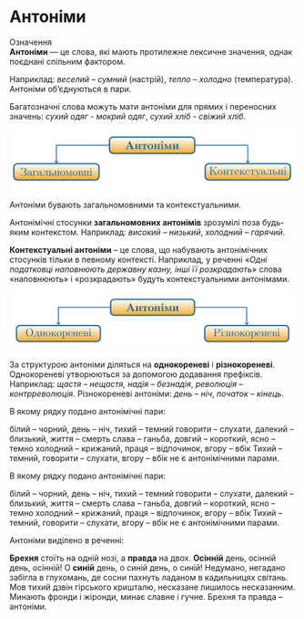 # Антонiми

<div class="space">
<div class="eoz-wrap">
<span class="eoz">Означення</span>
<div class="eoz-text">
<b>Антонiми</b> — це слова, якi мають протилежне лексичне значення,
однак поєднанi спiльним фактором.
</div>
</div>
</div>

Наприклад: *веселий – сумний* (настрiй), *тепло – холодно* (температура). Антонiми об’єднуються в пари.

<div class="space">Багатозначнi слова можуть мати антонiми для прямих i переносних значень: <i>сухий одяг - мокрий одяг</i>, <i>сухий хлiб - свiжий хлiб</i>.</div>

<p align="center"><img width="500" class="image" src="../pics/2/2.png"/></p>

Антонiми бувають загальномовними та контекстуальними.

Антонiмiчнi стосунки **загальномовних антонiмiв** зрозумiлi поза
будь-яким контекстом. Наприклад: *високий – низький*, *холодний – гарячий*.

**Контекстуальнi антонiми** – це слова, що набувають антонiмiчних
стосункiв тiльки в певному контекстi. Наприклад, у реченнi «*Однi податковцi наповнюють державну казну, iншi її розкрадають*» слова
«наповнюють» i «розкрадають» будуть контекстуальними антонiмами.

<p align="center"><img width="500" class="image" src="../pics/2/3.png"/></p>

За структурою антонiми дiляться на **однокореневi** i **рiзнокореневi**. Однокореневi утворюються за допомогою додавання префiксiв. Наприклад: *щастя – нещастя, надiя – безнадiя*, *революцiя – контрреволюцiя*. Рiзнокореневi антонiми: *день – нiч*, *початок – кiнець*.


<quiz correctLabel="correct" incorrectLabel="incorrect" checkLabel="check">
    <question text="">
        <p>В якому рядку подано антонімічні пари:</p>
        <answer>білий – чорний, день – ніч, тихий – темний</answer>
        <answer correct>говорити – слухати, далекий – близький, життя – смерть</answer>
        <answer>слава – ганьба, довгий – короткий, ясно – темно</answer>
        <answer>холодний – крижаний, праця – відпочинок, вгору – вбік</answer>
        <explanation>
  Тихий – темний, говорити – слухати, вгору – вбік не є антонімічними парами.
    </explanation>
    </question>
</quiz>



<quiz correctLabel="correct" incorrectLabel="incorrect" checkLabel="check">
    <question text="">
        <p>В якому рядку подано антонімічні пари:</p>
        <answer>білий – чорний, день – ніч, тихий – темний</answer>
        <answer>говорити – слухати, далекий – близький, життя – смерть</answer>
        <answer>слава – ганьба, довгий – короткий, ясно – темно </answer>
        <answer>холодний – крижаний, праця – відпочинок, вгору – вбік</answer>
        <explanation>
  Тихий – темний, говорити – слухати, вгору – вбік не є антонімічними парами.
    </explanation>
    </question>
</quiz>


<quiz correctLabel="correct" incorrectLabel="incorrect" checkLabel="check">
    <question text="">
        <p>Антоніми виділено в реченні:</p>
        <answer><b>Брехня</b> стоїть на одній нозі, а <b>правда</b> на двох.</answer>
        <answer><b>Осінній</b> день, осінній день, осінній! О <b>синій</b> день, о синій день, о синій!</answer>
        <answer>Недумано, негадано забігла в глухомань, де сосни пахнуть ладаном в кадильницях світань.</answer>
        <answer>Мов тихий дзвін гірського кришталю, несказане лишилось несказанним.</answer>
        <answer>Минають фронди і жіронди, минає славне і гучне.</answer>
        <explanation>
 Брехня та правда – антоніми.
    </explanation>
    </question>
</quiz>

